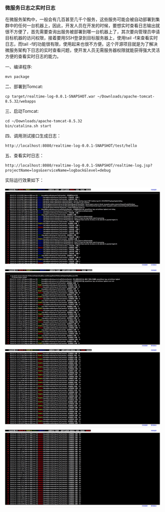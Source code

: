 ### 微服务日志之实时日志

   在微服务架构中，一般会有几百甚至几千个服务，这些服务可能会被自动部署到集群中的任何一台机器上，因此，开发人员在开发的时候，要想实时查看日志输出就很不方便了，首先需要查询出服务被部署到哪一台机器上了，其次要向管理员申请目标机器的访问权限，接着要用SSH登录到目标服务器上，使用tail -f来查看实时日志，而tail -f的功能很有限，使用起来也很不方便。这个开源项目就是为了解决微服务架构下日志的实时查看问题，使开发人员无需服务器权限就能获得强大灵活方便的查看实时日志的能力。

一、编译程序:

    mvn package


二、部署到Tomcat:

    cp target/realtime-log-0.0.1-SNAPSHOT.war ~/Downloads/apache-tomcat-8.5.32/webapps
     
三、启动Tomcat:

    cd ~/Downloads/apache-tomcat-8.5.32
    bin/catalina.sh start
    
四、调用测试接口生成日志：

    http://localhost:8080/realtime-log-0.0.1-SNAPSHOT/test/hello

五、查看实时日志：

    http://localhost:8080/realtime-log-0.0.1-SNAPSHOT/realtime-log.jsp?projectName=logs&serviceName=logback&level=debug
    
实际运行效果如下：

![src/main/resources/DEBUG.png](src/main/resources/DEBUG.png)
![src/main/resources/INFO.png](src/main/resources/INFO.png)
![src/main/resources/WARN.png](src/main/resources/WARN.png)
![src/main/resources/ERROR.png](src/main/resources/ERROR.png)